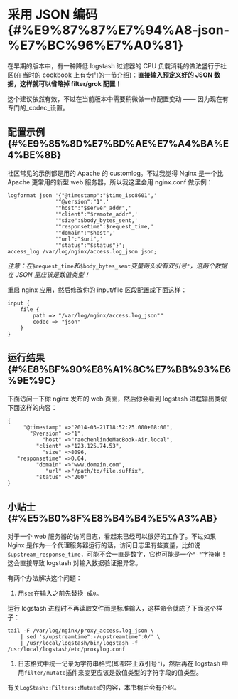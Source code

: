# 采用 JSON 编码 {#%E9%87%87%E7%94%A8-json-%E7%BC%96%E7%A0%81}

在早期的版本中，有一种降低 logstash 过滤器的 CPU 负载消耗的做法盛行于社区\(在当时的 cookbook 上有专门的一节介绍\)：**直接输入预定义好的 JSON 数据，这样就可以省略掉 filter/grok 配置！**

这个建议依然有效，不过在当前版本中需要稍微做一点配置变动 —— 因为现在有专门的_codec_设置。

## 配置示例 {#%E9%85%8D%E7%BD%AE%E7%A4%BA%E4%BE%8B}

社区常见的示例都是用的 Apache 的 customlog。不过我觉得 Nginx 是一个比 Apache 更常用的新型 web 服务器，所以我这里会用 nginx.conf 做示例：

```
logformat json '{"@timestamp":"$time_iso8601",'
               '"@version":"1",'
               '"host":"$server_addr",'
               '"client":"$remote_addr",'
               '"size":$body_bytes_sent,'
               '"responsetime":$request_time,'
               '"domain":"$host",'
               '"url":"$uri",'
               '"status":"$status"}';
access_log /var/log/nginx/access.log_json json;
```

_注意：在_`$request_time`_和_`$body_bytes_sent`_变量两头没有双引号_`"`_，这两个数据在 JSON 里应该是数值类型！_

重启 nginx 应用，然后修改你的 input/file 区段配置成下面这样：

```
input {
    file {
        path => "/var/log/nginx/access.log_json""
        codec => "json"
    }
}
```

## 运行结果 {#%E8%BF%90%E8%A1%8C%E7%BB%93%E6%9E%9C}

下面访问一下你 nginx 发布的 web 页面，然后你会看到 logstash 进程输出类似下面这样的内容：

```
{
     "@timestamp" =>"2014-03-21T18:52:25.000+08:00",
       "@version" =>"1",
           "host" =>"raochenlindeMacBook-Air.local",
         "client" =>"123.125.74.53",
           "size" =>8096,
   "responsetime" =>0.04,
         "domain" =>"www.domain.com",
            "url" =>"/path/to/file.suffix",
         "status" =>"200"
}
```

## 小贴士 {#%E5%B0%8F%E8%B4%B4%E5%A3%AB}

对于一个 web 服务器的访问日志，看起来已经可以很好的工作了。不过如果 Nginx 是作为一个代理服务器运行的话，访问日志里有些变量，比如说`$upstream_response_time`，可能不会一直是数字，它也可能是一个`"-"`字符串！这会直接导致 logstash 对输入数据验证报异常。

有两个办法解决这个问题：

1. 用`sed`在输入之前先替换`-`成`0`。

运行 logstash 进程时不再读取文件而是标准输入，这样命令就成了下面这个样子：

```
tail -F /var/log/nginx/proxy_access.log_json \
    | sed 's/upstreamtime":-/upstreamtime":0/' \
    | /usr/local/logstash/bin/logstash -f /usr/local/logstash/etc/proxylog.conf
```

1. 日志格式中统一记录为字符串格式\(即都带上双引号`"`\)，然后再在 logstash 中用`filter/mutate`插件来变更应该是数值类型的字符字段的值类型。

有关`LogStash::Filters::Mutate`的内容，本书稍后会有介绍。

